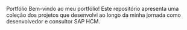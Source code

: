 Portfólio
Bem-vindo ao meu portfólio! Este repositório apresenta uma coleção dos projetos que desenvolvi ao longo da minha jornada como desenvolvedor e consultor SAP HCM.
